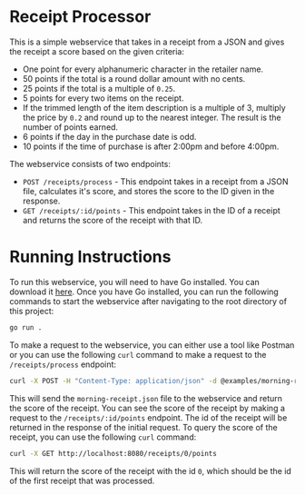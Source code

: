 # Receipt Processor

This is a simple webservice that takes in a receipt from a JSON and gives the receipt a score based on the given criteria:

- One point for every alphanumeric character in the retailer name.
- 50 points if the total is a round dollar amount with no cents.
- 25 points if the total is a multiple of `0.25`.
- 5 points for every two items on the receipt.
- If the trimmed length of the item description is a multiple of 3, multiply the price by `0.2` and round up to the nearest integer. The result is the number of points earned.
- 6 points if the day in the purchase date is odd.
- 10 points if the time of purchase is after 2:00pm and before 4:00pm.

The webservice consists of two endpoints:

- `POST /receipts/process` - This endpoint takes in a receipt from a JSON file, calculates it's score, and stores the score to the ID given in the response.
- `GET /receipts/:id/points` - This endpoint takes in the ID of a receipt and returns the score of the receipt with that ID.

# Running Instructions

To run this webservice, you will need to have Go installed. You can download it [here](https://golang.org/dl/). Once you have Go installed, you can run the following commands to start the webservice after navigating to the root directory of this project:

```bash
go run .
```

To make a request to the webservice, you can either use a tool like Postman or you can use the following `curl` command to make a request to the `/receipts/process` endpoint:

```bash
curl -X POST -H "Content-Type: application/json" -d @examples/morning-receipt.json http://localhost:8080/receipts/process
```

This will send the `morning-receipt.json` file to the webservice and return the score of the receipt. You can see the score of the receipt by making a request to the `/receipts/:id/points` endpoint. The id of the receipt will be returned in the response of the initial request. To query the score of the receipt, you can use the following `curl` command:

```bash
curl -X GET http://localhost:8080/receipts/0/points
```

This will return the score of the receipt with the id `0`, which should be the id of the first receipt that was processed.
